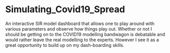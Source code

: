 # Simulating_Covid19_Spread
An interactive SIR model dashboard that allows one to play around with various parameters and observe how things play out. Whether or not I should be getting on to the COVID19 modelling bandwagon is debatable and would rather leave the real modelling to the experts. However I see it as a great opportunity to build up on my dash-boarding skills.
